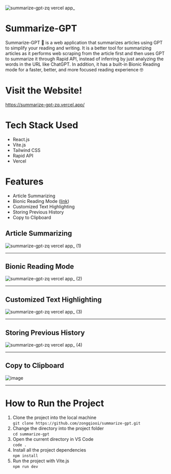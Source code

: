 
![summarize-gpt-zq vercel app_](https://github.com/zongqiooi/summarize-gpt/assets/95561298/08adb4ba-e8fe-4c1c-bc80-0c9d6b8fbf47)
<!-- ![image](https://github.com/zongqiooi/summarize-gpt/assets/95561298/72ce4671-9a6d-4a8e-a90b-500a0e3a957c) -->


# Summarize-GPT

Summarize-GPT 📝 is a web application that summarizes articles using GPT to simplify your reading and writing. It is a better tool for summarizing articles as it performs web scraping from the article first and then uses GPT to summarize it through Rapid API, instead of inferring by just analyzing the words in the URL like ChatGPT. In addition, it has a built-in Bionic Reading mode for a faster, better, and more focused reading experience 🤓

# Visit the Website!

https://summarize-gpt-zq.vercel.app/

# Tech Stack Used

- React.js
- Vite.js
- Tailwind CSS
- Rapid API
- Vercel

# Features

- Article Summarizing
- Bionic Reading Mode ([link](https://www.indiatimes.com/trending/social-relevance/bionic-reading-for-speed-reading-595322.html))
- Customized Text Highlighting
- Storing Previous History
- Copy to Clipboard

## Article Summarizing

![summarize-gpt-zq vercel app_ (1)](https://github.com/zongqiooi/summarize-gpt/assets/95561298/457e6f2f-4f93-4a17-9a0c-6a915be8343f)

---

## Bionic Reading Mode

![summarize-gpt-zq vercel app_ (2)](https://github.com/zongqiooi/summarize-gpt/assets/95561298/f98d29d1-d572-43f6-9f6b-860efdd4c366)

---

## Customized Text Highlighting

![summarize-gpt-zq vercel app_ (3)](https://github.com/zongqiooi/summarize-gpt/assets/95561298/154aa476-a22e-46ba-93c7-0f89a0061c8b)

---

## Storing Previous History

![summarize-gpt-zq vercel app_ (4)](https://github.com/zongqiooi/summarize-gpt/assets/95561298/58e4b8e2-7beb-46f7-9d60-0a3214e4a85c)

---

## Copy to Clipboard

![image](https://github.com/zongqiooi/summarize-gpt/assets/95561298/20e8bb5a-9014-48d0-9304-4ab8a432b506)

---

# How to Run the Project

1. Clone the project into the local machine  
   `git clone https://github.com/zongqiooi/summarize-gpt.git`
2. Change the directory into the project folder  
   `cd summarize-gpt`
3. Open the current directory in VS Code  
   `code .`
4. Install all the project dependencies  
   `npm install`
5. Run the project with Vite.js  
   `npm run dev`
